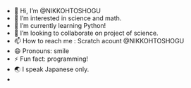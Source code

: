 - 👋 Hi, I’m @NIKKOHTOSHOGU
- 👀 I’m interested in science and math.
- 🌱 I’m currently learning Python!
- 💞️ I’m looking to collaborate on project of science.
- 📫 How to reach me : Scratch acount @NIKKOHTOSHOGU
- 😄 Pronouns: smile
- ⚡ Fun fact: programming!
- 🌏 I speak Japanese only.
- 
<!---
NIKKOHTOSHOGU/NIKKOHTOSHOGU is a ✨ special ✨ repository because its `README.md` (this file) appears on your GitHub profile.
You can click the Preview link to take a look at your changes.
--->
